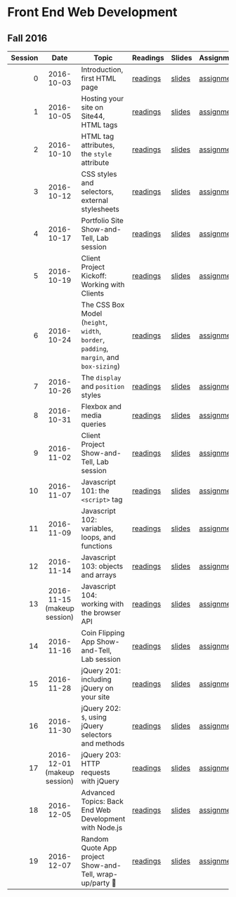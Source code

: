 # Front End Web Development

## Fall 2016

| Session |             Date             | Topic                                                                                  | Readings                 | Slides               | Assignment                    | Project                              |
| ------: | :--------------------------: | -------------------------------------------------------------------------------------- | ------------------------ | -------------------- | ----------------------------- | ------------------------------------ |
|       0 |          2016-10-03          | Introduction, first HTML page                                                          | [readings](/readings/0)  | [slides](/slides/0)  | [assignment](/assignments/0)  |                                      |
|       1 |          2016-10-05          | Hosting your site on Site44, HTML tags                                                 | [readings](/readings/1)  | [slides](/slides/1)  | [assignment](/assignments/1)  |                                      |
|       2 |          2016-10-10          | HTML tag attributes, the `style` attribute                                             | [readings](/readings/2)  | [slides](/slides/2)  | [assignment](/assignments/2)  |                                      |
|       3 |          2016-10-12          | CSS styles and selectors, external stylesheets                                         | [readings](/readings/3)  | [slides](/slides/3)  | [assignment](/assignments/3)  |                                      |
|       4 |          2016-10-17          | Portfolio Site Show-and-Tell, Lab session                                              | [readings](/readings/4)  | [slides](/slides/4)  | [assignment](/assignments/4)  | [Portfolio Site](/assignments/4)     |
|       5 |          2016-10-19          | Client Project Kickoff: Working with Clients                                           | [readings](/readings/5)  | [slides](/slides/5)  | [assignment](/assignments/5)  |                                      |
|       6 |          2016-10-24          | The CSS Box Model (`height`, `width`, `border`, `padding`, `margin`, and `box-sizing`) | [readings](/readings/6)  | [slides](/slides/6)  | [assignment](/assignments/6)  |                                      |
|       7 |          2016-10-26          | The `display` and `position` styles                                                    | [readings](/readings/7)  | [slides](/slides/7)  | [assignment](/assignments/7)  |                                      |
|       8 |          2016-10-31          | Flexbox and media queries                                                              | [readings](/readings/8)  | [slides](/slides/8)  | [assignment](/assignments/8)  |                                      |
|       9 |          2016-11-02          | Client Project Show-and-Tell, Lab session                                              | [readings](/readings/9)  | [slides](/slides/9)  | [assignment](/assignments/9)  | [Client Project](/assignments/9)     |
|      10 |          2016-11-07          | Javascript 101: the `<script>` tag                                                     | [readings](/readings/10) | [slides](/slides/10) | [assignment](/assignments/10) |                                      |
|      11 |          2016-11-09          | Javascript 102: variables, loops, and functions                                        | [readings](/readings/11) | [slides](/slides/11) | [assignment](/assignments/11) |                                      |
|      12 |          2016-11-14          | Javascript 103: objects and arrays                                                     | [readings](/readings/12) | [slides](/slides/12) | [assignment](/assignments/12) |                                      |
|      13 | 2016-11-15  (makeup session) | Javascript 104: working with the browser API                                           | [readings](/readings/13) | [slides](/slides/13) | [assignment](/assignments/13) |                                      |
|      14 |          2016-11-16          | Coin Flipping App Show-and-Tell, Lab session                                           | [readings](/readings/14) | [slides](/slides/14) | [assignment](/assignments/14) | [Coin Flipping App](/assignments/14) |
|      15 |          2016-11-28          | jQuery 201: including jQuery on your site                                              | [readings](/readings/15) | [slides](/slides/15) | [assignment](/assignments/15) |                                      |
|      16 |          2016-11-30          | jQuery 202: `$`, using jQuery selectors and methods                                    | [readings](/readings/16) | [slides](/slides/16) | [assignment](/assignments/16) |                                      |
|      17 |  2016-12-01 (makeup session) | jQuery 203: HTTP requests with jQuery                                                  | [readings](/readings/17) | [slides](/slides/17) | [assignment](/assignments/17) |                                      |
|      18 |          2016-12-05          | Advanced Topics: Back End Web Development with Node.js                                 | [readings](/readings/18) | [slides](/slides/18) | [assignment](/assignments/18) |                                      |
|      19 |          2016-12-07          | Random Quote App project Show-and-Tell, wrap-up/party 🎉                               | [readings](/readings/19) | [slides](/slides/19) | [assignment](/assignments/19) | [Random Quote App](/assignments/19)  |
